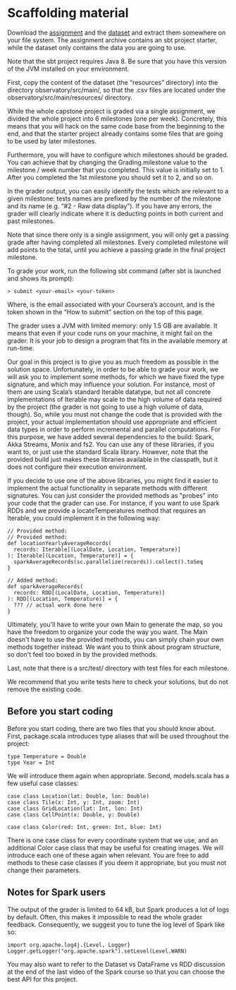 # Scaffolding material

Download the [assignment](https://moocs.scala-lang.org/~dockermoocs/handouts-coursera-2.13/observatory.zip) and the [dataset](https://moocs.scala-lang.org/files/scala-capstone-data.zip) and extract them somewhere on your file system. The assignment archive contains an sbt project starter, while the dataset only contains the data you are going to use.

Note that the sbt project requires Java 8. Be sure that you have this version of the JVM installed on your environment.

First, copy the content of the dataset (the “resources” directory) into the directory observatory/src/main/, so that the .csv files are located under the observatory/src/main/resources/ directory.

While the whole capstone project is graded via a single assignment, we divided the whole project into 6 milestones (one per week). Concretely, this means that you will hack on the same code base from the beginning to the end, and that the starter project already contains some files that are going to be used by later milestones.

 Furthermore, you will have to configure which milestones should be graded. You can achieve that by changing the Grading.milestone value to the milestone / week number that you completed. This value is initially set to 1. After you completed the 1st milestone you should set it to 2, and so on. 

In the grader output, you can easily identify the tests which are relevant to a given milestone: tests names are prefixed by the number of the milestone and its name (e.g. “#2 - Raw data display”). If you have any errors, the grader will clearly indicate where it is deducting points in both current and past milestones.

Note that since there only is a single assignment, you will only get a passing grade after having completed all milestones. Every completed milestone will add points to the total, until you achieve a passing grade in the final project milestone.

To grade your work, run the following sbt command (after sbt is launched and shows its prompt):

`> submit <your-email> <your-token>`

Where, <your-email> is the email associated with your Coursera’s account, and <your-token> is the token shown in the “How to submit” section on the top of this page.

The grader uses a JVM with limited memory: only 1.5 GB are available. It means that even if your code runs on your machine, it might fail on the grader. It is your job to design a program that fits in the available memory at run-time.

Our goal in this project is to give you as much freedom as possible in the solution space. Unfortunately, in order to be able to grade your work, we will ask you to implement some methods, for which we have fixed the type signature, and which may influence your solution. For instance, most of them are using Scala’s standard Iterable datatype, but not all concrete implementations of Iterable may scale to the high volume of data required by the project (the grader is not going to use a high volume of data, though). So, while you must not change the code that is provided with the project, your actual implementation should use appropriate and efficient data types in order to perform incremental and parallel computations. For this purpose, we have added several dependencies to the build:  Spark, Akka Streams, Monix and fs2. You can use any of these libraries, if you want to, or just use the standard Scala library. However, note that the provided build just makes these libraries available in the classpath, but it does not configure their execution environment.

If you decide to use one of the above libraries, you might find it easier to implement the actual functionality in separate methods with different signatures. You can just consider the provided methods as "probes" into your code that the grader can use. For instance, if you want to use Spark RDDs and we provide a locateTemperatures method that requires an Iterable, you could implement it in the following way:

```
// Provided method:
// Provided method:
def locationYearlyAverageRecords(
  records: Iterable[(LocalDate, Location, Temperature)]
): Iterable[(Location, Temperature)] = {
  sparkAverageRecords(sc.parallelize(records)).collect().toSeq
}

// Added method:
def sparkAverageRecords(
  records: RDD[(LocalDate, Location, Temperature)]
): RDD[(Location, Temperature)] = {
  ??? // actual work done here
}
```
Ultimately, you'll have to write your own Main to generate the map, so you have the freedom to organize your code the way you want. The Main doesn't have to use the provided methods, you can simply chain your own methods together instead. We want you to think about program structure, so don't feel too boxed in by the provided methods.

Last, note that there is a src/test/ directory with test files for each milestone.

We recommend that you write tests here to check your solutions, but do not remove the existing code.

## Before you start coding
Before you start coding, there are two files that you should know about. First, package.scala introduces type aliases that will be used throughout the project:

```
type Temperature = Double
type Year = Int
```

We will introduce them again when appropriate. Second, models.scala has a few useful case classes:

```
case class Location(lat: Double, lon: Double)
case class Tile(x: Int, y: Int, zoom: Int)
case class GridLocation(lat: Int, lon: Int)
case class CellPoint(x: Double, y: Double)

case class Color(red: Int, green: Int, blue: Int)
```
There is one case class for every coordinate system that we use, and an additional Color case class that may be useful for creating images. We will introduce each one of these again when relevant. You are free to add methods to these case classes if you deem it appropriate, but you must not change their parameters.

## Notes for Spark users
The output of the grader is limited to 64 kB, but Spark produces a lot of logs by default. Often, this makes it impossible to read the whole grader feedback. Consequently, we suggest you to tune the log level of Spark like so:

```
import org.apache.log4j.{Level, Logger}
Logger.getLogger("org.apache.spark").setLevel(Level.WARN)
```
You may also want to refer to the Dataset vs DataFrame vs RDD discussion at the end of the last video of the Spark course so that you can choose the best API for this project.
